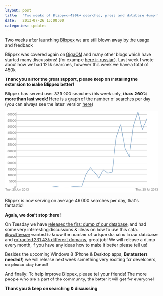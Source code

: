 ```yaml
---
layout: post
title:  "Two weeks of Blippex—450k+ searches, press and database dump!"
date:   2013-07-26 16:00:00
categories: updates
---
```


Two weeks after launching [Blippex](https://www.blippex.org/) we are still blown away by the usage and feedback! 

Blippex was covered again on [GigaOM](http://gigaom.com/2013/07/25/how-blippex-handles-the-data-behind-its-time-driven-search-engine//) and many other blogs which have started many discussions! (for example [here in russian](http://habrahabr.ru/post/187088/)). Last week I wrote about how we had 125k searches, however this week we have a total of 450k!<!-- more -->

**Thank you all for the great support, please keep on installing the extension to make Blippex better!**

Blippex has served over 325 000 searches this week only, **thats 260% more than last week!** Here is a graph of the number of searches per day (you can always see the latest version [here](https://www.blippex.org/status))

![Searches on Blippex](/css/img/posts/searches-per-day1.png)

Blippex is now serving on average 46 000 searches per day, that's fantastic!

**Again, we don’t stop there!**

On Tuesday we have [released the first dump of our database](http://blippex.github.io/updates/2013/07/23/First-database-dump.html), and had some very interesting discussions & ideas on how to use this data.
[@wolfhesse](https://twitter.com/wolfhesse/status/360426512316514305) wanted to know the number of unique domains in our database and [extracted 231 435 different domains](https://github.com/wolfhesse/r20130523/blob/master/data.d/rel.r.d/export.roots.r20130725.lst.gz), great job! We will release a dump every month, if you have any ideas how to make it better please tell us!

Besides the upcoming Windows 8 (Phone & Desktop apps, **Betatesters needed!**) we will release next week something very exciting for developers, so please stay tuned!

And finally: To help improve Blippex, please tell your friends! The more people who are a part of the community, the better it will get for everyone!

**Thank you &amp; keep on searching & discussing!**
